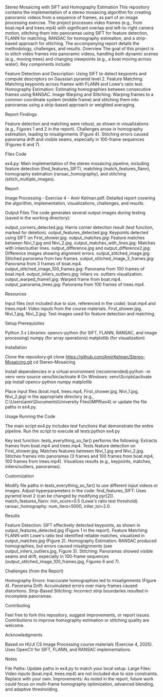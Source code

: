 Stereo Mosaicing with SIFT and Homography Estimation
This repository contains the implementation of a stereo mosaicing algorithm for creating panoramic videos from a sequence of frames, as part of an image processing exercise. The project processes video frames (e.g., from boat.mp4 and trees.mp4) with significant overlap and left-to-right camera motion, stitching them into panoramas using SIFT for feature detection, FLANN for matching, RANSAC for homography estimation, and a strip-based approach for stitching. The accompanying report details the methodology, challenges, and results.
Overview
The goal of this project is to stitch video frames into panoramic videos, handling both dynamic scenes (e.g., moving trees) and changing viewpoints (e.g., a boat moving across water). Key components include:

Feature Detection and Description: Using SIFT to detect keypoints and compute descriptors on Gaussian pyramid level 2.
Feature Matching: Matching keypoints across frames with FLANN and Lowe's ratio test.
Homography Estimation: Estimating homographies between consecutive frames using RANSAC.
Image Warping and Stitching: Warping frames to a common coordinate system (middle frame) and stitching them into panoramas using a strip-based approach or weighted averaging.

Report Findings

Feature detection and matching were robust, as shown in visualizations (e.g., Figures 1 and 2 in the report).
Challenges arose in homography estimation, leading to misalignments (Figure 4).
Stitching errors caused panorama drift and visible seams, especially in 100-frame sequences (Figures 6 and 7).

Files
Code

ex4.py: Main implementation of the stereo mosaicing pipeline, including feature detection (find_features_SIFT), matching (match_features_flann), homography estimation (ransac_homography), and stitching (stitch_multiple_images).

Report

Image Processing - Exercise 4 - Amir Kelman.pdf: Detailed report covering the algorithm, implementation, visualizations, challenges, and results.

Output Files
The code generates several output images during testing (saved in the working directory):

output_corners_detected.jpg: Harris corner detection result (test function, marked for deletion).
output_features_detected.jpg: Keypoints detected using SIFT on First_shower.jpg.
output_matches.jpg: Feature matches between Nivi_1.jpg and Nivi_2.jpg.
output_matches_with_lines.jpg: Matches with inlier/outlier lines.
output_difference.jpg and output_difference2.jpg: Difference images showing alignment errors.
output_stitched_image.jpg: Stitched panorama from two frames.
output_stitched_image_3_frames.jpg: Panorama from 3 frames of boat.mp4.
output_stitched_image_100_frames.jpg: Panorama from 100 frames of boat.mp4.
output_inliers_outliers.jpg: Inliers vs. outliers visualization.
output_warped_frame1.jpg: Warped frame from boat.mp4.
output_panorama_trees.jpg: Panorama from 100 frames of trees.mp4.

Resources

Input files (not included due to size, referenced in the code):
boat.mp4 and trees.mp4: Video inputs from the course materials.
First_shower.jpg, Nivi_1.jpg, Nivi_2.jpg: Test images used for feature detection and matching.



Setup
Prerequisites

Python 3.x
Libraries:
opencv-python (for SIFT, FLANN, RANSAC, and image processing)
numpy (for array operations)
matplotlib (for visualization)



Installation

Clone the repository:git clone https://github.com/AmirKelman/Stereo-Mosaicing.git
cd Stereo-Mosaicing


Install dependencies in a virtual environment (recommended):python -m venv venv
source venv/bin/activate  # On Windows: venv\Scripts\activate
pip install opencv-python numpy matplotlib


Place input files (boat.mp4, trees.mp4, First_shower.jpg, Nivi_1.jpg, Nivi_2.jpg) in the appropriate directory (e.g., C:\Users\amir\Documents\University Files\IMPR\ex4\) or update the file paths in ex4.py.

Usage
Running the Code

The main script ex4.py includes test functions that demonstrate the entire pipeline. Run the script to execute all tests:python ex4.py


Key test function: tests_everything_so_far() performs the following:
Extracts frames from boat.mp4 and trees.mp4.
Tests feature detection on First_shower.jpg.
Matches features between Nivi_1.jpg and Nivi_2.jpg.
Stitches frames into panoramas (3 frames and 100 frames from boat.mp4, 100 frames from trees.mp4).
Visualizes results (e.g., keypoints, matches, inliers/outliers, panoramas).



Customization

Modify file paths in tests_everything_so_far() to use different input videos or images.
Adjust hyperparameters in the code:
find_features_SIFT: Uses pyramid level 2 (can be changed by modifying pyr[2]).
match_features_flann: min_score=0.5 (Lowe's ratio test threshold).
ransac_homography: num_iters=5000, inlier_tol=2.0.



Results

Feature Detection: SIFT effectively detected keypoints, as shown in output_features_detected.jpg (Figure 1 in the report).
Feature Matching: FLANN with Lowe's ratio test identified reliable matches, visualized in output_matches.jpg (Figure 2).
Homography Estimation: RANSAC produced homographies, but errors caused misalignments (see output_inliers_outliers.jpg, Figure 3).
Stitching: Panoramas showed visible seams and drift, especially in 100-frame sequences (output_stitched_image_100_frames.jpg, Figures 6 and 7).

Challenges (from the Report)

Homography Errors: Inaccurate homographies led to misalignments (Figure 4).
Panorama Drift: Accumulated errors over many frames caused distortions.
Strip-Based Stitching: Incorrect strip boundaries resulted in incomplete panoramas.

Contributing

Feel free to fork this repository, suggest improvements, or report issues. Contributions to improve homography estimation or stitching quality are welcome.


Acknowledgments

Based on HUJI CS Image Processing course materials (Exercise 4, 2025).
Uses OpenCV for SIFT, FLANN, and RANSAC implementations.


Notes

File Paths: Update paths in ex4.py to match your local setup.
Large Files: Video inputs (boat.mp4, trees.mp4) are not included due to size constraints. Replace with your own.
Improvements: As noted in the report, future work could focus on multi-frame homography optimization, advanced blending, and adaptive thresholding.

